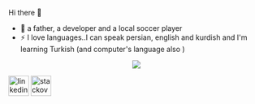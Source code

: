 

Hi there 👋

- 💬 a father, a developer and a local soccer player
- ⚡ I love languages..I can speak persian, english and kurdish and I'm learning Turkish (and computer's language also )

<p align="center">
  <img src="https://github-readme-stats.vercel.app/api?username=amirzaeii&show_icons=true&count_private=true&include_all_commits=true&theme=bear" />
</p>

[<img src='https://cdn.jsdelivr.net/npm/simple-icons@3.0.1/icons/linkedin.svg' alt='linkedin' height='40'>](https://www.linkedin.com/in/abbasmirzaei/)   [<img src='https://cdn.jsdelivr.net/npm/simple-icons@3.0.1/icons/stackoverflow.svg' alt='stackoverflow' height='40'>](https://stackoverflow.com/users/5511997/abbas-mirzaei?tab=profile)  
